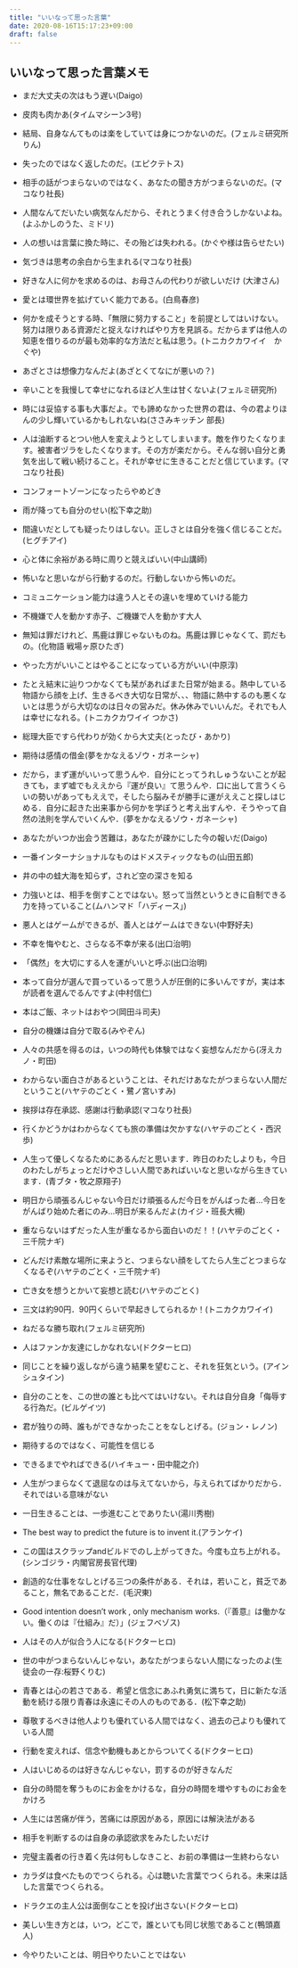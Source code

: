 ```yaml
---
title: "いいなって思った言葉"
date: 2020-08-16T15:17:23+09:00
draft: false
---
```

<!--more-->
## いいなって思った言葉メモ
- まだ大丈夫の次はもう遅い(Daigo)

- 皮肉も肉かあ(タイムマシーン3号)

- 結局、自身なんてものは楽をしていては身につかないのだ。(フェルミ研究所 りん)

- 失ったのではなく返したのだ。(エピクテトス)

- 相手の話がつまらないのではなく、あなたの聞き方がつまらないのだ。(マコなり社長)

- 人間なんてだいたい病気なんだから、それとうまく付き合うしかないよね。(よふかしのうた、ミドリ)

- 人の想いは言葉に換た時に、その殆どは失われる。(かぐや様は告らせたい)

- 気づきは思考の余白から生まれる(マコなり社長)

- 好きな人に何かを求めるのは、お母さんの代わりが欲しいだけ
(大津さん)

- 愛とは環世界を拡げていく能力である。(白鳥春彦)

- 何かを成そうとする時、「無限に努力すること」を前提としてはいけない。努力は限りある資源だと捉えなければやり方を見誤る。だからまずは他人の知恵を借りるのが最も効率的な方法だと私は思う。(トニカクカワイイ　かぐや)

- あざとさは想像力なんだよ(あざとくてなにが悪いの？)

- 辛いことを我慢して幸せになれるほど人生は甘くないよ(フェルミ研究所)

- 時には妥協する事も大事だよ。でも諦めなかった世界の君は、今の君よりほんの少し輝いているかもしれないね(ささみキッチン 部長)

- 人は油断するとつい他人を変えようとしてしまいます。敵を作りたくなります。被害者ヅラをしたくなります。その方が楽だから。そんな弱い自分と勇気を出して戦い続けること。それが幸せに生きることだと信じています。(マコなり社長)

- コンフォートゾーンになったらやめどき

- 雨が降っても自分のせい(松下幸之助)

- 間違いだとしても疑ったりはしない。正しさとは自分を強く信じることだ。(ヒグチアイ)

- 心と体に余裕がある時に周りと競えばいい(中山講師)

- 怖いなと思いながら行動するのだ。行動しないから怖いのだ。

- コミュニケーション能力は違う人とその違いを埋めていける能力

- 不機嫌で人を動かす赤子、ご機嫌で人を動かす大人

- 無知は罪だけれど、馬鹿は罪じゃないものね。馬鹿は罪じゃなくて、罰だもの。(化物語 戦場ヶ原ひたぎ)

- やった方がいいことはやることになっている方がいい(中原淳)

- たとえ結末に辿りつかなくても栞があればまた日常が始まる。熱中している物語から顔を上げ、生きるべき大切な日常が、、、物語に熱中するのも悪くないとは思うがら大切なのは日々の営みだ。休み休みでいいんだ。それでも人は幸せになれる。(トニカクカワイイ つかさ)

- 総理大臣ですら代わりが効くから大丈夫(とったび・あかり)

- 期待は感情の借金(夢をかなえるゾウ・ガネーシャ)

- だから，まず運がいいって思うんや．自分にとってうれしゅうないことが起きても，まず嘘でもええから『運が良い』て思うんや．口に出して言うくらいの勢いがあってもええで，そしたら脳みそが勝手に運がええこと探しはじめる．自分に起きた出来事から何かを学ぼうと考え出すんや．そうやって自然の法則を学んでいくんや．(夢をかなえるゾウ・ガネーシャ)

- あなたがいつか出会う苦難は，あなたが疎かにした今の報いだ(Daigo)

- 一番インターナショナルなものはドメスティックなもの(山田五郎)

- 井の中の蛙大海を知らず，されど空の深さを知る

- 力強いとは、相手を倒すことではない。怒って当然というときに自制できる力を持っていること(ムハンマド「ハディース」)

- 悪人とはゲームができるが、善人とはゲームはできない(中野好夫)

- 不幸を悔やむと、さらなる不幸が来る(出口治明)

- 「偶然」を大切にする人を運がいいと呼ぶ(出口治明)

- 本って自分が選んで買っているって思う人が圧倒的に多いんですが，実は本が読者を選んでるんですよ(中村信仁)

- 本はご飯、ネットはおやつ(岡田斗司夫)

- 自分の機嫌は自分で取る(みやぞん)

- 人々の共感を得るのは，いつの時代も体験ではなく妄想なんだから(冴えカノ・町田)

- わからない面白さがあるということは、それだけあなたがつまらない人間だということ(ハヤテのごとく・鷺ノ宮いすみ)

- 挨拶は存在承認、感謝は行動承認(マコなり社長)

- 行くかどうかはわからなくても旅の準備は欠かすな(ハヤテのごとく・西沢歩)

- 人生って優しくなるためにあるんだと思います．昨日のわたしよりも，今日のわたしがちょっとだけやさしい人間であればいいなと思いながら生きています．(青ブタ・牧之原翔子)

- 明日から頑張るんじゃない今日だけ頑張るんだ今日をがんばった者…今日をがんばり始めた者にのみ…明日が来るんだよ(カイジ・班長大槻)
  
- 重ならないはずだった人生が重なるから面白いのだ！！(ハヤテのごとく・三千院ナギ)

- どんだけ素敵な場所に来ようと、つまらない顔をしてたら人生ごとつまらなくなるぞ(ハヤテのごとく・三千院ナギ)

- 亡き女を想うとかいて妄想と読む(ハヤテのごとく)

- 三文は約90円．90円くらいで早起きしてられるか！(トニカクカワイイ)

- ねだるな勝ち取れ(フェルミ研究所)

- 人はファンか友達にしかなれない(ドクターヒロ)

- 同じことを繰り返しながら違う結果を望むこと、それを狂気という。(アインシュタイン)

- 自分のことを、この世の誰とも比べてはいけない。それは自分自身「侮辱する行為だ。(ビルゲイツ)

- 君が独りの時、誰もができなかったことをなしとげる。(ジョン・レノン)

- 期待するのではなく、可能性を信じる

- できるまでやればできる(ハイキュー・田中龍之介)

- 人生がつまらなくて退屈なのは与えてないから，与えられてばかりだから．それではいる意味がない

- 一日生きることは、一歩進むことでありたい(湯川秀樹)

- The best way to predict the future is to invent it.(アランケイ)

- この国はスクラップandビルドでのし上がってきた。今度も立ち上がれる。(シンゴジラ・内閣官房長官代理)

- 創造的な仕事をなしとげる三つの条件がある．それは，若いこと，貧乏であること，無名であることだ．(毛沢東)

- Good intention doesn’t work , only mechanism works.（『善意』は働かない。働くのは『仕組み』だ）」(ジェフベゾス)

- 人はその人が似合う人になる(ドクターヒロ)

- 世の中がつまらないんじゃない，あなたがつまらない人間になったのよ(生徒会の一存:桜野くりむ)

- 青春とは心の若さである．希望と信念にあふれ勇気に満ちて，日に新たな活動を続ける限り青春は永遠にその人のものである．(松下幸之助)

- 尊敬するべきは他人よりも優れている人間ではなく、過去の己よりも優れている人間

- 行動を変えれば、信念や動機もあとからついてくる(ドクターヒロ)

- 人はいじめるのは好きなんじゃない，罰するのが好きなんだ

- 自分の時間を奪うものにお金をかけるな，自分の時間を増やすものにお金をかけろ

- 人生には苦痛が伴う，苦痛には原因がある，原因には解決法がある

- 相手を判断するのは自身の承認欲求をみたしたいだけ

- 完璧主義者の行き着く先は何もしなきこと、お前の準備は一生終わらない

- カラダは食べたものでつくられる。心は聴いた言葉でつくられる。未来は話した言葉でつくられる。

- ドラクエの主人公は面倒なことを投げ出さない(ドクターヒロ)

- 美しい生き方とは，いつ，どこで，誰といても同じ状態であること(鴨頭嘉人)

- 今やりたいことは、明日やりたいことではない
